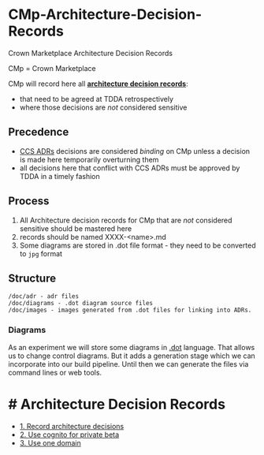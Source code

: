 # CMp-Architecture-Decision-Records
Crown Marketplace Architecture Decision Records

CMp = Crown Marketplace
 
 CMp will record here all **[architecture decision records](doc/adr)**:
 - that need to be agreed at TDDA retrospectively
 - where those decisions are _not_ considered sensitive


## Precedence

- [CCS ADRs](https://github.com/Crown-Commercial-Service/CCS-Architecture-Decision-Records) 
decisions are considered _binding_ on CMp unless a decision is made here temporarily overturning them
- all decisions here that conflict with CCS ADRs must be approved by TDDA in a timely fashion

## Process

1. All Architecture decision records for CMp that are _not_ considered sensitive should be mastered here
1. records should be named XXXX-\<name>.md
1. Some diagrams are stored in .dot file format - they need to be converted to `jpg` format

## Structure

```
/doc/adr - adr files
/doc/diagrams - .dot diagram source files
/doc/images - images generated from .dot files for linking into ADRs.
```

### Diagrams

As an experiment we will store some diagrams in [.dot](https://www.graphviz.org/documentation/) language.
That allows us to change control diagrams. But it adds a generation stage which we can incorporate into our build pipeline.
Until then we can generate the files via command lines or web tools.

# # Architecture Decision Records

* [1. Record architecture decisions](doc/adr/0001-record-product-decisions.md)
* [2. Use cognito for private beta](doc/adr/0002-use-cognito-in-private-beta.md)
* [3. Use one domain ](doc/adr/0003-use-a-single-domain.md)
